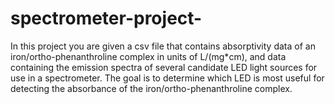 # spectrometer-project-
In this project you are given a csv file that contains absorptivity data of an iron/ortho-phenanthroline complex in units of L/(mg*cm), and data containing the emission spectra of several candidate LED light sources for use in a spectrometer. The goal is to determine which LED is most useful for detecting the absorbance of the iron/ortho-phenanthroline complex.
